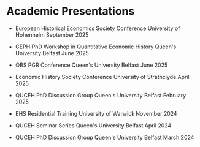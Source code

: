 # Academic Presentations

- European Historical Economics Society Conference
  University of Hohenheim
  September 2025

- CEPH PhD Workshop in Quantitative Economic History
  Queen's University Belfast
  June 2025

- QBS PGR Conference
  Queen's University Belfast
  June 2025

- Economic History Society Conference
  University of Strathclyde
  April 2025

- QUCEH PhD Discussion Group
  Queen's University Belfast
  February 2025

- EHS Residential Training
  University of Warwick
  November 2024

- QUCEH Seminar Series
  Queen's University Belfast
  April 2024

- QUCEH PhD Discussion Group
  Queen's University Belfast
  March 2024
